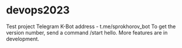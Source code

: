 # devops2023
Test project Telegram K-Bot
address - t.me/sprokhorov_bot
To get the version number, send a command /start hello. More features are in development.

